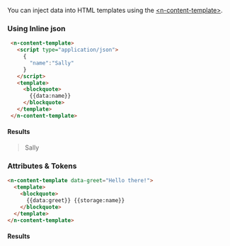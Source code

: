  You can inject data into HTML templates using the [\<n-content-template\>](/components/n-content-template).
 
 ### Using Inline json


 ```html
  <n-content-template>
    <script type="application/json">
      {
        "name":"Sally"
      }
    </script>
    <template>
      <blockquote>
        {{data:name}}
      </blockquote>
    </template>
  </n-content-template> 
```
#### Results

> Sally

### Attributes & Tokens

```html
<n-content-template data-greet="Hello there!">
  <template>
    <blockquote>
      {{data:greet}} {{storage:name}}
    </blockquote>
  </template>
</n-content-template>
```

#### Results